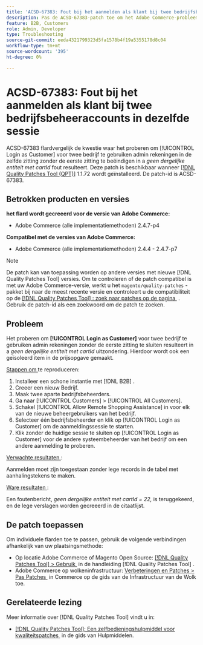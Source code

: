 ```yaml
---
title: 'ACSD-67383: Fout bij het aanmelden als klant bij twee bedrijfsbeheeraccounts in dezelfde sessie'
description: Pas de ACSD-67383-patch toe om het Adobe Commerce-probleem te verhelpen, waarbij het gebruik van [!UICONTROL Login as Customer] voor twee bedrijfsbeheeraccounts in dezelfde sessie zonder dat de eerste sessie wordt beëindigd, resulteert in een *Geen dergelijke entiteit met cartId*-fout.
feature: B2B, Customers
role: Admin, Developer
type: Troubleshooting
source-git-commit: eeda4321799323d5fa1578b4f19a5355178d8c04
workflow-type: tm+mt
source-wordcount: '395'
ht-degree: 0%

---
```



# ACSD-67383: Fout bij het aanmelden als klant bij twee bedrijfsbeheeraccounts in dezelfde sessie

ACSD-67383 flardvergelijk de kwestie waar het proberen om [!UICONTROL Login as Customer] voor twee bedrijf te gebruiken admin rekeningen in de zelfde zitting zonder de eerste zitting te beëindigen in a *geen dergelijke entiteit met cartId* fout resulteert. Deze patch is beschikbaar wanneer [[!DNL Quality Patches Tool (QPT)]](/help/tools/quality-patches-tool/quality-patches-tool-to-self-serve-quality-patches.md) 1.1.72 wordt geïnstalleerd. De patch-id is ACSD-67383.

## Betrokken producten en versies

**het flard wordt gecreeerd voor de versie van Adobe Commerce:**

* Adobe Commerce (alle implementatiemethoden) 2.4.7-p4

**Compatibel met de versies van Adobe Commerce:**

* Adobe Commerce (alle implementatiemethoden) 2.4.4 - 2.4.7-p7

>[!NOTE]
>
>De patch kan van toepassing worden op andere versies met nieuwe [!DNL Quality Patches Tool] versies. Om te controleren of de patch compatibel is met uw Adobe Commerce-versie, werkt u het `magento/quality-patches` -pakket bij naar de meest recente versie en controleert u de compatibiliteit op de [[!DNL Quality Patches Tool] : zoek naar patches op de pagina &#x200B;](https://experienceleague.adobe.com/tools/commerce-quality-patches/index.html?lang=nl-NL) . Gebruik de patch-id als een zoekwoord om de patch te zoeken.

## Probleem

Het proberen om **[!UICONTROL Login as Customer]** voor twee bedrijf te gebruiken admin rekeningen zonder de eerste zitting te sluiten resulteert in a *geen dergelijke entiteit met cartId* uitzondering. Hierdoor wordt ook een geïsoleerd item in de prijsopgave gemaakt.

<u> Stappen om </u> te reproduceren:

1. Installeer een schone instantie met [!DNL B2B] .
1. Creeer een nieuw Bedrijf.
1. Maak twee aparte bedrijfsbeheerders.
1. Ga naar [!UICONTROL Customers] > [!UICONTROL All Customers].
1. Schakel [!UICONTROL Allow Remote Shopping Assistance] in voor elk van de nieuwe beheergebruikers van het bedrijf.
1. Selecteer één bedrijfsbeheerder en klik op [!UICONTROL Login as Customer] om de aanmeldingssessie te starten.
1. Klik zonder de huidige sessie te sluiten op [!UICONTROL Login as Customer] voor de andere systeembeheerder van het bedrijf om een andere aanmelding te proberen.

<u> Verwachte resultaten </u>:

Aanmelden moet zijn toegestaan zonder lege records in de tabel met aanhalingstekens te maken.

<u> Ware resultaten </u>:

Een foutenbericht, *geen dergelijke entiteit met cartId = 22,* is teruggekeerd, en de lege verslagen worden gecreeerd in de citaatlijst.

## De patch toepassen

Om individuele flarden toe te passen, gebruik de volgende verbindingen afhankelijk van uw plaatsingsmethode:

* Op locatie Adobe Commerce of Magento Open Source: [[!DNL Quality Patches Tool] > Gebruik &#x200B;](/help/tools/quality-patches-tool/usage.md) in de handleiding [!DNL Quality Patches Tool] .
* Adobe Commerce op wolkeninfrastructuur: [&#x200B; Verbeteringen en Patches > Pas Patches &#x200B;](https://experienceleague.adobe.com/docs/commerce-cloud-service/user-guide/develop/upgrade/apply-patches.html?lang=nl-NL) in Commerce op de gids van de Infrastructuur van de Wolk toe.

## Gerelateerde lezing

Meer informatie over [!DNL Quality Patches Tool] vindt u in:

* [[!DNL Quality Patches Tool]: Een zelfbedieningshulpmiddel voor kwaliteitspatches &#x200B;](/help/tools/quality-patches-tool/quality-patches-tool-to-self-serve-quality-patches.md) in de gids van Hulpmiddelen.
